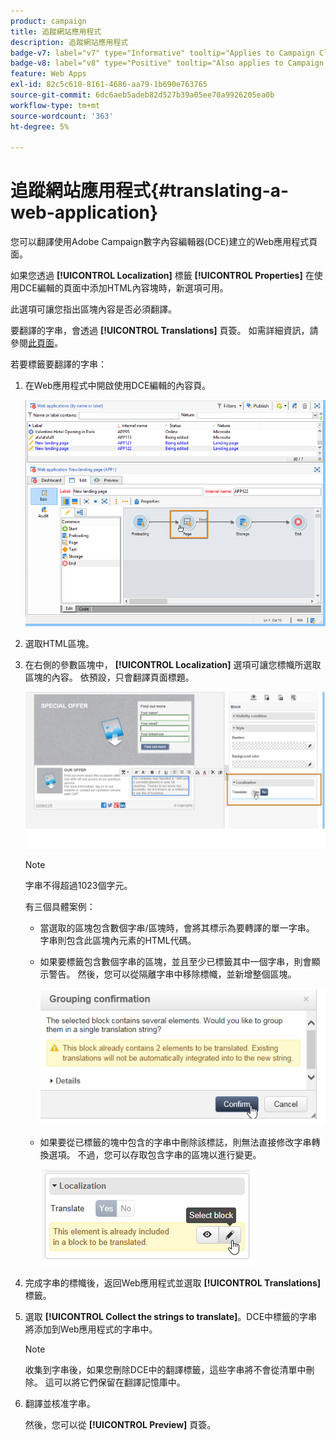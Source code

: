 ```yaml
---
product: campaign
title: 追蹤網站應用程式
description: 追蹤網站應用程式
badge-v7: label="v7" type="Informative" tooltip="Applies to Campaign Classic v7"
badge-v8: label="v8" type="Positive" tooltip="Also applies to Campaign v8"
feature: Web Apps
exl-id: 82c5c610-8161-4686-aa79-1b690e763765
source-git-commit: 6dc6aeb5adeb82d527b39a05ee70a9926205ea0b
workflow-type: tm+mt
source-wordcount: '363'
ht-degree: 5%

---
```


# 追蹤網站應用程式{#translating-a-web-application}



您可以翻譯使用Adobe Campaign數字內容編輯器(DCE)建立的Web應用程式頁面。

如果您透過 **[!UICONTROL Localization]** 標籤 **[!UICONTROL Properties]** 在使用DCE編輯的頁面中添加HTML內容塊時，新選項可用。

此選項可讓您指出區塊內容是否必須翻譯。

要翻譯的字串，會透過 **[!UICONTROL Translations]** 頁簽。 如需詳細資訊，請參閱[此頁面](translating-a-web-form.md)。

若要標籤要翻譯的字串：

1. 在Web應用程式中開啟使用DCE編輯的內容頁。

   ![](assets/dce_translation_3.png)

1. 選取HTML區塊。
1. 在右側的參數區塊中， **[!UICONTROL Localization]** 選項可讓您標幟所選取區塊的內容。 依預設，只會翻譯頁面標題。

   ![](assets/dce_translation_1.png)

   >[!NOTE]
   >
   >字串不得超過1023個字元。

   有三個具體案例：

   * 當選取的區塊包含數個字串/區塊時，會將其標示為要轉譯的單一字串。 字串則包含此區塊內元素的HTML代碼。
   * 如果要標籤包含數個字串的區塊，並且至少已標籤其中一個字串，則會顯示警告。 然後，您可以從隔離字串中移除標幟，並新增整個區塊。

      ![](assets/dce_translation_4.png)

   * 如果要從已標籤的塊中包含的字串中刪除該標誌，則無法直接修改字串轉換選項。 不過，您可以存取包含字串的區塊以進行變更。

      ![](assets/dce_translation_2.png)

1. 完成字串的標幟後，返回Web應用程式並選取 **[!UICONTROL Translations]** 標籤。
1. 選取 **[!UICONTROL Collect the strings to translate]**。DCE中標籤的字串將添加到Web應用程式的字串中。

   >[!NOTE]
   >
   >收集到字串後，如果您刪除DCE中的翻譯標籤，這些字串將不會從清單中刪除。 這可以將它們保留在翻譯記憶庫中。

1. 翻譯並核准字串。

   然後，您可以從 **[!UICONTROL Preview]** 頁簽。
